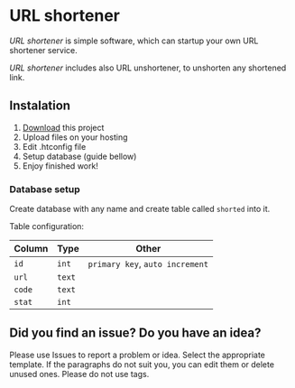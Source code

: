 # URL shortener

*URL shortener* is simple software, which can startup your own URL shortener service.

*URL shortener* includes also URL unshortener, to unshorten any shortened link. 

## Instalation

1. [Download](https://gitlab.com/pervoj/url-shortener/-/releases) this project
2. Upload files on your hosting
3. Edit .htconfig file
4. Setup database (guide bellow)
5. Enjoy finished work!

### Database setup

Create database with any name and create table called `shorted` into it.

Table configuration:

|Column|Type|Other|
|------|----|-----|
|`id`|`int`|`primary key`, `auto increment`|
|`url`|`text`||
|`code`|`text`||
|`stat`|`int`||

## Did you find an issue? Do you have an idea?

Please use Issues to report a problem or idea. Select the appropriate template. If the paragraphs do not suit you, you can edit them or delete unused ones. Please do not use tags.